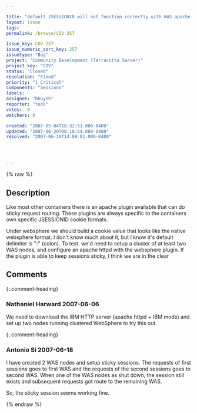 ```yaml
---

title: "default JSESSIONID will not function correctly with WAS apache plugin "
layout: issue
tags: 
permalink: /browse/CDV-257

issue_key: CDV-257
issue_numeric_sort_key: 257
issuetype: "Bug"
project: "Community Development (Terracotta Server)"
project_key: "CDV"
status: "Closed"
resolution: "Fixed"
priority: "1 Critical"
components: "Sessions"
labels: 
assignee: "hhuynh"
reporter: "teck"
votes:  0
watchers: 0

created: "2007-05-04T18:32:51.000-0400"
updated: "2007-06-20T00:18:54.000-0400"
resolved: "2007-06-18T14:09:01.000-0400"




---
```


{% raw %}

## Description

<div markdown="1" class="description">

Like most other containers there is an apache plugin available that can do sticky request routing. These plugins are always specific to the containers own specific JSESSIONID cookie formats. 

Under websphere we should build a cookie value that looks like the native websphere format. I don't know much about it, but I know it's default delimiter is ":"  (colon). To test. we'd need to setup a cluster of at least two WAS nodes, and configure an apache httpd with the websphere plugin. If the plugin is able to keep sessions sticky, I think we are in the clear


</div>

## Comments


{:.comment-heading}
### **Nathaniel Harward** <span class="date">2007-06-06</span>

<div markdown="1" class="comment">

We need to download the IBM HTTP server (apache httpd + IBM mods) and set up two nodes running clustered WebSphere to try this out.

</div>


{:.comment-heading}
### **Antonio Si** <span class="date">2007-06-18</span>

<div markdown="1" class="comment">

I have created 2 WAS nodes and setup sticky sessions. The requests of first sessions goes to first WAS and the requests of the second sessions goes to second WAS. When one of the WAS nodes as shut down, the session still exists and subsequent requests got route to the remaining WAS.

So, the sticky session seems working fine.

</div>



{% endraw %}
